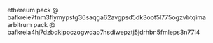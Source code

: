   ethereum pack @ bafkreie7fnm3flymypstg36saqga62avgpsd5dk3oot5l775ogzvbtqima
  arbitrum pack @ bafkreia4hj7dzbdkipoczogwdao7nsdiwepztj5jdrhbn5fmleps3n77i4

